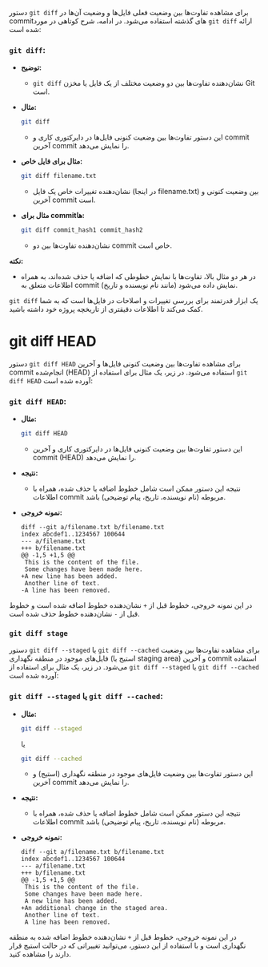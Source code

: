 دستور `git diff` برای مشاهده تفاوت‌ها بین وضعیت فعلی فایل‌ها و وضعیت آن‌ها در commit‌های گذشته استفاده می‌شود. در ادامه، شرح کوتاهی در مورد `git diff` ارائه شده است:

### `git diff`:

- **توضیح:**
  - `git diff` نشان‌دهنده تفاوت‌ها بین دو وضعیت مختلف از یک فایل یا مخزن Git است.

- **مثال:**
  ```bash
  git diff
  ```
  - این دستور تفاوت‌ها بین وضعیت کنونی فایل‌ها در دایرکتوری کاری و commit آخرین commit را نمایش می‌دهد.

- **مثال برای فایل خاص:**
  ```bash
  git diff filename.txt
  ```
  - نشان‌دهنده تغییرات خاص یک فایل (در اینجا filename.txt) بین وضعیت کنونی و آخرین commit است.

- **مثال برای commit‌ها:**
  ```bash
  git diff commit_hash1 commit_hash2
  ```
  - نشان‌دهنده تفاوت‌ها بین دو commit خاص است.

**نکته:**
- در هر دو مثال بالا، تفاوت‌ها با نمایش خطوطی که اضافه یا حذف شده‌اند، به همراه اطلاعات متعلق به commit (مانند نام نویسنده و تاریخ) نمایش داده می‌شود.

`git diff` یک ابزار قدرتمند برای بررسی تغییرات و اصلاحات در فایل‌ها است که به شما کمک می‌کند تا اطلاعات دقیقتری از تاریخچه پروژه خود داشته باشید.


# git diff HEAD
دستور `git diff HEAD` برای مشاهده تفاوت‌ها بین وضعیت کنونی فایل‌ها و آخرین commit انجام‌شده (HEAD) استفاده می‌شود. در زیر، یک مثال برای استفاده از `git diff HEAD` آورده شده است:

### `git diff HEAD`:

- **مثال:**
  ```bash
  git diff HEAD
  ```
  - این دستور تفاوت‌ها بین وضعیت کنونی فایل‌ها در دایرکتوری کاری و آخرین commit (HEAD) را نمایش می‌دهد.

- **نتیجه:**
  - نتیجه این دستور ممکن است شامل خطوط اضافه یا حذف شده، همراه با اطلاعات commit مربوطه (نام نویسنده، تاریخ، پیام توضیحی) باشد.

- **نمونه خروجی:**
  ```
  diff --git a/filename.txt b/filename.txt
  index abcdef1..1234567 100644
  --- a/filename.txt
  +++ b/filename.txt
  @@ -1,5 +1,5 @@
   This is the content of the file.
   Some changes have been made here.
  +A new line has been added.
   Another line of text.
  -A line has been removed.
  ```

در این نمونه خروجی، خطوط قبل از `+` نشان‌دهنده خطوط اضافه شده است و خطوط قبل از `-` نشان‌دهنده خطوط حذف شده است.


### `git diff stage`
دستور `git diff --staged` یا `git diff --cached` برای مشاهده تفاوت‌ها بین وضعیت فایل‌های موجود در منطقه نگهداری (استیج یا staging area) و آخرین commit استفاده می‌شود. در زیر، یک مثال برای استفاده از `git diff --staged` یا `git diff --cached` آورده شده است:

### `git diff --staged` یا `git diff --cached`:

- **مثال:**
  ```bash
  git diff --staged
  ```
  یا
  ```bash
  git diff --cached
  ```
  - این دستور تفاوت‌ها بین وضعیت فایل‌های موجود در منطقه نگهداری (استیج) و آخرین commit را نمایش می‌دهد.

- **نتیجه:**
  - نتیجه این دستور ممکن است شامل خطوط اضافه یا حذف شده، همراه با اطلاعات commit مربوطه (نام نویسنده، تاریخ، پیام توضیحی) باشد.

- **نمونه خروجی:**
  ```
  diff --git a/filename.txt b/filename.txt
  index abcdef1..1234567 100644
  --- a/filename.txt
  +++ b/filename.txt
  @@ -1,5 +1,5 @@
   This is the content of the file.
   Some changes have been made here.
   A new line has been added.
  +An additional change in the staged area.
   Another line of text.
   A line has been removed.
  ```
  
در این نمونه خروجی، خطوط قبل از `+` نشان‌دهنده خطوط اضافه شده به منطقه نگهداری است و با استفاده از این دستور، می‌توانید تغییراتی که در حالت استیج قرار دارند را مشاهده کنید.
